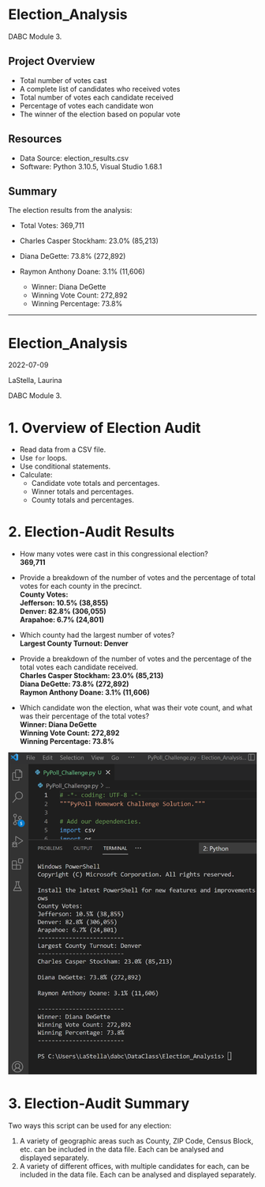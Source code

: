# Election_Analysis
DABC Module 3.

## Project Overview

- Total number of votes cast
- A complete list of candidates who received votes
- Total number of votes each candidate received
- Percentage of votes each candidate won
- The winner of the election based on popular vote

## Resources
- Data Source: election_results.csv
- Software: Python 3.10.5, Visual Studio 1.68.1

## Summary
The election results from the analysis:

- Total Votes: 369,711

- Charles Casper Stockham: 23.0% (85,213)
- Diana DeGette: 73.8% (272,892)
- Raymon Anthony Doane: 3.1% (11,606)

  - Winner: Diana DeGette
  - Winning Vote Count: 272,892
  - Winning Percentage: 73.8%





__________

# Election_Analysis

2022-07-09

LaStella, Laurina

DABC Module 3.

# 1. Overview of Election Audit

- Read data from a CSV file.
- Use `for` loops.
- Use conditional statements.
- Calculate: 
    - Candidate vote totals and percentages. 
    - Winner totals and percentages.
    - County totals and percentages. 

# 2. Election-Audit Results


- How many votes were cast in this congressional election?  
**369,711**
- Provide a breakdown of the number of votes and the percentage of total votes for each county in the precinct.  
**County Votes:  
Jefferson: 10.5% (38,855)  
Denver: 82.8% (306,055)  
Arapahoe: 6.7% (24,801)**

- Which county had the largest number of votes?  
**Largest County Turnout: Denver**

- Provide a breakdown of the number of votes and the percentage of the total votes each candidate received.  
**Charles Casper Stockham: 23.0% (85,213)  
Diana DeGette: 73.8% (272,892)  
Raymon Anthony Doane: 3.1% (11,606)**

- Which candidate won the election, what was their vote count, and what was their percentage of the total votes?  
**Winner: Diana DeGette  
Winning Vote Count: 272,892  
Winning Percentage: 73.8%**   


![Results](Resources/Screenshot_Results_101.png)


# 3. Election-Audit Summary
Two ways this script can be used for any election:
1. A variety of geographic areas such as County, ZIP Code, Census Block, etc. can be included in the data file. Each can be analysed and displayed separately.
2. A variety of different offices, with multiple candidates for each, can be included in the data file. Each can be analysed and displayed separately.


